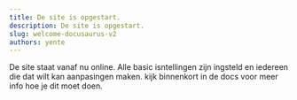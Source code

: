 ```yaml
---
title: De site is opgestart.
description: De site is opgestart.
slug: welcome-docusaurus-v2
authors: yente
---
```


De site staat vanaf nu online. Alle basic isntellingen zijn ingsteld en iedereen die dat wilt kan aanpasingen maken. kijk binnenkort in de docs voor meer info hoe je dit moet doen.